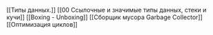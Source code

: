 [[Типы данных.]]
[[00 Ссылочные и значимые типы данных, стеки и кучи]]
[[Boxing - Unboxing]]
[[Сборщик мусора Garbage Collector]]
[[Оптимизация циклов]]